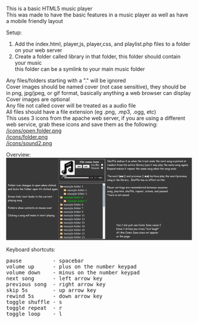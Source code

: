 This is a basic HTML5 music player<br/>
This was made to have the basic features in a music player as well as have a mobile friendly layout<br/>

Setup:<br/>
1. Add the index.html, player,js, player,css, and playlist.php files to a folder on your web server<br/>
2. Create a folder called library in that folder, this folder should contain your music<br/>
this folder can be a symlink to your main music folder<br/>

Any files/folders starting with a "." will be ignored<br/>
Cover images should be named cover (not case sensitive), they should be in png, jpg/jpeg, or gif format, basically anything a web browser can display<br/>
Cover images are optional<br/>
Any file not called cover will be treated as a audio file<br/>
All files should have a file extension (eg .png, .mp3, .ogg, etc)<br/>
This uses 3 icons from the apache web server, if you are using a different web service, grab these icons and save them as the following:<br/>
<a href="http://www.apache.org/icons/open.folder.png" target="_blank">/icons/open.folder.png</a><br/>
<a href="http://www.apache.org/icons/folder.png" target="_blank">/icons/folder.png</a><br/>
<a href="http://www.apache.org/icons/sound2.png" target="_blank">/icons/sound2.png</a><br/>

Overview:<br/>
<img src="https://raw.githubusercontent.com/GM-Script-Writer-62850/HTML5-Music-Player/master/overview.png"/>

Keyboard shortcuts:<br/>
<pre>
pause          - spacebar
volume up      - plus on the number keypad
volume down    - minus on the number keypad
next song      - left arrow key
previous song  - right arrow key
skip 5s        - up arrow key
rewind 5s      - down arrow key
toggle shuffle - s
toggle repeat  - r
toggle loop    - l</pre>
